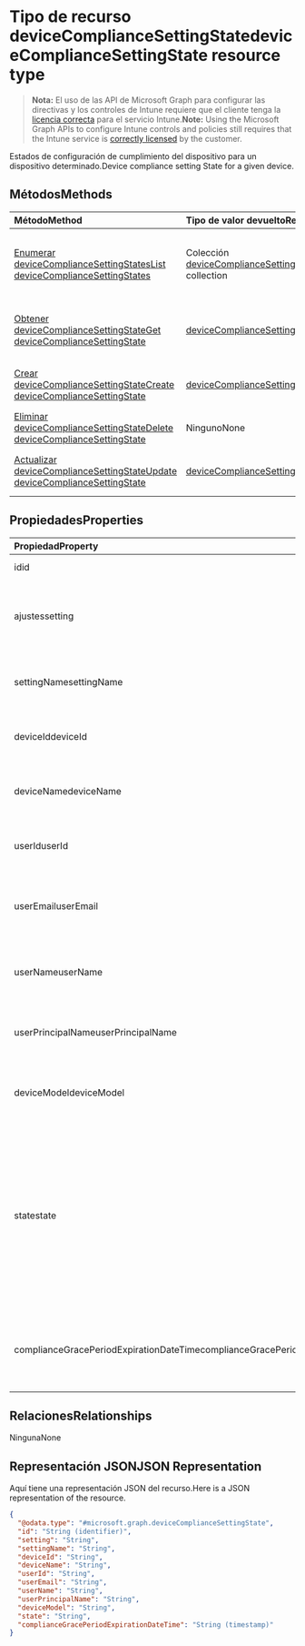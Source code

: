 # <a name="devicecompliancesettingstate-resource-type"></a><span data-ttu-id="f1054-101">Tipo de recurso deviceComplianceSettingState</span><span class="sxs-lookup"><span data-stu-id="f1054-101">deviceComplianceSettingState resource type</span></span>

> <span data-ttu-id="f1054-102">**Nota:** El uso de las API de Microsoft Graph para configurar las directivas y los controles de Intune requiere que el cliente tenga la [licencia correcta](https://go.microsoft.com/fwlink/?linkid=839381) para el servicio Intune.</span><span class="sxs-lookup"><span data-stu-id="f1054-102">**Note:** Using the Microsoft Graph APIs to configure Intune controls and policies still requires that the Intune service is [correctly licensed](https://go.microsoft.com/fwlink/?linkid=839381) by the customer.</span></span>

<span data-ttu-id="f1054-103">Estados de configuración de cumplimiento del dispositivo para un dispositivo determinado.</span><span class="sxs-lookup"><span data-stu-id="f1054-103">Device compliance setting State for a given device.</span></span>
## <a name="methods"></a><span data-ttu-id="f1054-104">Métodos</span><span class="sxs-lookup"><span data-stu-id="f1054-104">Methods</span></span>
|<span data-ttu-id="f1054-105">Método</span><span class="sxs-lookup"><span data-stu-id="f1054-105">Method</span></span>|<span data-ttu-id="f1054-106">Tipo de valor devuelto</span><span class="sxs-lookup"><span data-stu-id="f1054-106">Return Type</span></span>|<span data-ttu-id="f1054-107">Descripción</span><span class="sxs-lookup"><span data-stu-id="f1054-107">Description</span></span>|
|:---|:---|:---|
|[<span data-ttu-id="f1054-108">Enumerar deviceComplianceSettingStates</span><span class="sxs-lookup"><span data-stu-id="f1054-108">List deviceComplianceSettingStates</span></span>](../api/intune_deviceconfig_devicecompliancesettingstate_list.md)|<span data-ttu-id="f1054-109">Colección [deviceComplianceSettingState](../resources/intune_deviceconfig_devicecompliancesettingstate.md)</span><span class="sxs-lookup"><span data-stu-id="f1054-109">[deviceComplianceSettingState](../resources/intune_deviceconfig_devicecompliancesettingstate.md) collection</span></span>|<span data-ttu-id="f1054-110">Enumere las propiedades y las relaciones de los objetos [deviceComplianceSettingState](../resources/intune_deviceconfig_devicecompliancesettingstate.md).</span><span class="sxs-lookup"><span data-stu-id="f1054-110">List properties and relationships of the [deviceComplianceSettingState](../resources/intune_deviceconfig_devicecompliancesettingstate.md) objects.</span></span>|
|[<span data-ttu-id="f1054-111">Obtener deviceComplianceSettingState</span><span class="sxs-lookup"><span data-stu-id="f1054-111">Get deviceComplianceSettingState</span></span>](../api/intune_deviceconfig_devicecompliancesettingstate_get.md)|[<span data-ttu-id="f1054-112">deviceComplianceSettingState</span><span class="sxs-lookup"><span data-stu-id="f1054-112">deviceComplianceSettingState</span></span>](../resources/intune_deviceconfig_devicecompliancesettingstate.md)|<span data-ttu-id="f1054-113">Lea las propiedades y las relaciones del objeto [deviceComplianceSettingState](../resources/intune_deviceconfig_devicecompliancesettingstate.md).</span><span class="sxs-lookup"><span data-stu-id="f1054-113">Read properties and relationships of the [deviceComplianceSettingState](../resources/intune_deviceconfig_devicecompliancesettingstate.md) object.</span></span>|
|[<span data-ttu-id="f1054-114">Crear deviceComplianceSettingState</span><span class="sxs-lookup"><span data-stu-id="f1054-114">Create deviceComplianceSettingState</span></span>](../api/intune_deviceconfig_devicecompliancesettingstate_create.md)|[<span data-ttu-id="f1054-115">deviceComplianceSettingState</span><span class="sxs-lookup"><span data-stu-id="f1054-115">deviceComplianceSettingState</span></span>](../resources/intune_deviceconfig_devicecompliancesettingstate.md)|<span data-ttu-id="f1054-116">Cree un objeto [deviceComplianceSettingState](../resources/intune_deviceconfig_devicecompliancesettingstate.md).</span><span class="sxs-lookup"><span data-stu-id="f1054-116">Create a new [deviceComplianceSettingState](../resources/intune_deviceconfig_devicecompliancesettingstate.md) object.</span></span>|
|[<span data-ttu-id="f1054-117">Eliminar deviceComplianceSettingState</span><span class="sxs-lookup"><span data-stu-id="f1054-117">Delete deviceComplianceSettingState</span></span>](../api/intune_deviceconfig_devicecompliancesettingstate_delete.md)|<span data-ttu-id="f1054-118">Ninguno</span><span class="sxs-lookup"><span data-stu-id="f1054-118">None</span></span>|<span data-ttu-id="f1054-119">Elimina un [deviceComplianceSettingState](../resources/intune_deviceconfig_devicecompliancesettingstate.md).</span><span class="sxs-lookup"><span data-stu-id="f1054-119">Deletes a [deviceComplianceSettingState](../resources/intune_deviceconfig_devicecompliancesettingstate.md).</span></span>|
|[<span data-ttu-id="f1054-120">Actualizar deviceComplianceSettingState</span><span class="sxs-lookup"><span data-stu-id="f1054-120">Update deviceComplianceSettingState</span></span>](../api/intune_deviceconfig_devicecompliancesettingstate_update.md)|[<span data-ttu-id="f1054-121">deviceComplianceSettingState</span><span class="sxs-lookup"><span data-stu-id="f1054-121">deviceComplianceSettingState</span></span>](../resources/intune_deviceconfig_devicecompliancesettingstate.md)|<span data-ttu-id="f1054-122">Actualice las propiedades de un objeto [deviceComplianceSettingState](../resources/intune_deviceconfig_devicecompliancesettingstate.md).</span><span class="sxs-lookup"><span data-stu-id="f1054-122">Update the properties of a [deviceComplianceSettingState](../resources/intune_deviceconfig_devicecompliancesettingstate.md) object.</span></span>|

## <a name="properties"></a><span data-ttu-id="f1054-123">Propiedades</span><span class="sxs-lookup"><span data-stu-id="f1054-123">Properties</span></span>
|<span data-ttu-id="f1054-124">Propiedad</span><span class="sxs-lookup"><span data-stu-id="f1054-124">Property</span></span>|<span data-ttu-id="f1054-125">Tipo</span><span class="sxs-lookup"><span data-stu-id="f1054-125">Type</span></span>|<span data-ttu-id="f1054-126">Descripción</span><span class="sxs-lookup"><span data-stu-id="f1054-126">Description</span></span>|
|:---|:---|:---|
|<span data-ttu-id="f1054-127">id</span><span class="sxs-lookup"><span data-stu-id="f1054-127">id</span></span>|<span data-ttu-id="f1054-128">Cadena</span><span class="sxs-lookup"><span data-stu-id="f1054-128">String</span></span>|<span data-ttu-id="f1054-129">Clave de la entidad</span><span class="sxs-lookup"><span data-stu-id="f1054-129">Key of the entity</span></span>|
|<span data-ttu-id="f1054-130">ajustes</span><span class="sxs-lookup"><span data-stu-id="f1054-130">setting</span></span>|<span data-ttu-id="f1054-131">Cadena</span><span class="sxs-lookup"><span data-stu-id="f1054-131">String</span></span>|<span data-ttu-id="f1054-132">El nombre de la clase de configuración y el nombre de propiedad.</span><span class="sxs-lookup"><span data-stu-id="f1054-132">The setting class name and property name.</span></span>|
|<span data-ttu-id="f1054-133">settingName</span><span class="sxs-lookup"><span data-stu-id="f1054-133">settingName</span></span>|<span data-ttu-id="f1054-134">Cadena</span><span class="sxs-lookup"><span data-stu-id="f1054-134">String</span></span>|<span data-ttu-id="f1054-135">El nombre de configuración que se está notificando</span><span class="sxs-lookup"><span data-stu-id="f1054-135">The Setting Name that is being reported</span></span>|
|<span data-ttu-id="f1054-136">deviceId</span><span class="sxs-lookup"><span data-stu-id="f1054-136">deviceId</span></span>|<span data-ttu-id="f1054-137">Cadena</span><span class="sxs-lookup"><span data-stu-id="f1054-137">String</span></span>|<span data-ttu-id="f1054-138">El identificador del dispositivo que se está notificando</span><span class="sxs-lookup"><span data-stu-id="f1054-138">The Device Id that is being reported</span></span>|
|<span data-ttu-id="f1054-139">deviceName</span><span class="sxs-lookup"><span data-stu-id="f1054-139">deviceName</span></span>|<span data-ttu-id="f1054-140">Cadena</span><span class="sxs-lookup"><span data-stu-id="f1054-140">String</span></span>|<span data-ttu-id="f1054-141">El nombre del dispositivo que se está notificando</span><span class="sxs-lookup"><span data-stu-id="f1054-141">The Device Name that is being reported</span></span>|
|<span data-ttu-id="f1054-142">userId</span><span class="sxs-lookup"><span data-stu-id="f1054-142">userId</span></span>|<span data-ttu-id="f1054-143">Cadena</span><span class="sxs-lookup"><span data-stu-id="f1054-143">String</span></span>|<span data-ttu-id="f1054-144">El identificador del usuario que se está notificando</span><span class="sxs-lookup"><span data-stu-id="f1054-144">The user Id that is being reported</span></span>|
|<span data-ttu-id="f1054-145">userEmail</span><span class="sxs-lookup"><span data-stu-id="f1054-145">userEmail</span></span>|<span data-ttu-id="f1054-146">Cadena</span><span class="sxs-lookup"><span data-stu-id="f1054-146">String</span></span>|<span data-ttu-id="f1054-147">La dirección de correo electrónico del usuario que se está notificando</span><span class="sxs-lookup"><span data-stu-id="f1054-147">The User email address that is being reported</span></span>|
|<span data-ttu-id="f1054-148">userName</span><span class="sxs-lookup"><span data-stu-id="f1054-148">userName</span></span>|<span data-ttu-id="f1054-149">Cadena</span><span class="sxs-lookup"><span data-stu-id="f1054-149">String</span></span>|<span data-ttu-id="f1054-150">El nombre de usuario que se está notificando</span><span class="sxs-lookup"><span data-stu-id="f1054-150">The User Name that is being reported</span></span>|
|<span data-ttu-id="f1054-151">userPrincipalName</span><span class="sxs-lookup"><span data-stu-id="f1054-151">userPrincipalName</span></span>|<span data-ttu-id="f1054-152">Cadena</span><span class="sxs-lookup"><span data-stu-id="f1054-152">String</span></span>|<span data-ttu-id="f1054-153">El nombre principal de usuario que se está notificando</span><span class="sxs-lookup"><span data-stu-id="f1054-153">The User PrincipalName that is being reported</span></span>|
|<span data-ttu-id="f1054-154">deviceModel</span><span class="sxs-lookup"><span data-stu-id="f1054-154">deviceModel</span></span>|<span data-ttu-id="f1054-155">Cadena</span><span class="sxs-lookup"><span data-stu-id="f1054-155">String</span></span>|<span data-ttu-id="f1054-156">El modelo de dispositivo que se está notificando</span><span class="sxs-lookup"><span data-stu-id="f1054-156">The device model that is being reported</span></span>|
|<span data-ttu-id="f1054-157">state</span><span class="sxs-lookup"><span data-stu-id="f1054-157">state</span></span>|[<span data-ttu-id="f1054-158">complianceStatus</span><span class="sxs-lookup"><span data-stu-id="f1054-158">complianceStatus</span></span>](../resources/intune_shared_compliancestatus.md)|<span data-ttu-id="f1054-p101">El estado de cumplimiento de la configuración. Los valores posibles son: `unknown`, `notApplicable`, `compliant`, `remediated`, `nonCompliant`, `error`, `conflict`, `notAssigned`.</span><span class="sxs-lookup"><span data-stu-id="f1054-p101">The compliance state of the setting Possible values are: `unknown`, `notApplicable`, `compliant`, `remediated`, `nonCompliant`, `error`, `conflict`.</span></span>|
|<span data-ttu-id="f1054-161">complianceGracePeriodExpirationDateTime</span><span class="sxs-lookup"><span data-stu-id="f1054-161">complianceGracePeriodExpirationDateTime</span></span>|<span data-ttu-id="f1054-162">DateTimeOffset</span><span class="sxs-lookup"><span data-stu-id="f1054-162">DateTimeOffset</span></span>|<span data-ttu-id="f1054-163">La fecha y hora en que expira el período de gracia de cumplimiento del dispositivo</span><span class="sxs-lookup"><span data-stu-id="f1054-163">The DateTime when device compliance grace period expires</span></span>|

## <a name="relationships"></a><span data-ttu-id="f1054-164">Relaciones</span><span class="sxs-lookup"><span data-stu-id="f1054-164">Relationships</span></span>
<span data-ttu-id="f1054-165">Ninguna</span><span class="sxs-lookup"><span data-stu-id="f1054-165">None</span></span>
## <a name="json-representation"></a><span data-ttu-id="f1054-166">Representación JSON</span><span class="sxs-lookup"><span data-stu-id="f1054-166">JSON Representation</span></span>
<span data-ttu-id="f1054-167">Aquí tiene una representación JSON del recurso.</span><span class="sxs-lookup"><span data-stu-id="f1054-167">Here is a JSON representation of the resource.</span></span>
<!--{
  "blockType": "resource",
  "baseType": "microsoft.graph.entity",
  "keyProperty": "id",
  "@odata.type": "microsoft.graph.deviceComplianceSettingState"
}-->
``` json
{
  "@odata.type": "#microsoft.graph.deviceComplianceSettingState",
  "id": "String (identifier)",
  "setting": "String",
  "settingName": "String",
  "deviceId": "String",
  "deviceName": "String",
  "userId": "String",
  "userEmail": "String",
  "userName": "String",
  "userPrincipalName": "String",
  "deviceModel": "String",
  "state": "String",
  "complianceGracePeriodExpirationDateTime": "String (timestamp)"
}
```








